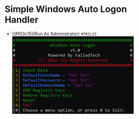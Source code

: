 # Simple Windows Auto Logon Handler
- ![#f03c15](Run As Administrator) `#f03c15`
![ScreenShot](https://github.com/FailedTech/Batch-Scripts/blob/main/Windows%20Auto%20Logon/Menu.png?raw=true)
